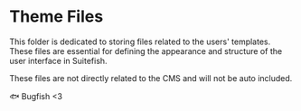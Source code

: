 # Theme Files

This folder is dedicated to storing files related to the users' templates. These files are essential for defining the appearance and structure of the user interface in Suitefish. 

These files are not directly related to the CMS and will not be auto included.

🐟 Bugfish <3